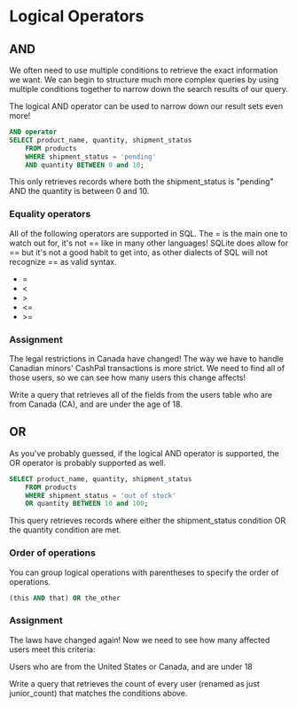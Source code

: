 # Logical Operators

## AND
We often need to use multiple conditions to retrieve the exact information we want. We can begin to structure much more complex queries by using multiple conditions together to narrow down the search results of our query.

The logical AND operator can be used to narrow down our result sets even more!
```sql
AND operator
SELECT product_name, quantity, shipment_status
    FROM products
    WHERE shipment_status = 'pending'
    AND quantity BETWEEN 0 and 10;
```

This only retrieves records where both the shipment_status is "pending" AND the quantity is between 0 and 10.

### Equality operators
All of the following operators are supported in SQL. The = is the main one to watch out for, it's not == like in many other languages! SQLite does allow for == but it's not a good habit to get into, as other dialects of SQL will not recognize == as valid syntax.

<ul>
 <li> = </li>
 <li> < </li>
 <li> > </li>
 <li> <= </li>
 <li> >= </li>
</ul>

### Assignment
The legal restrictions in Canada have changed! The way we have to handle Canadian minors' CashPal transactions is more strict. We need to find all of those users, so we can see how many users this change affects!

Write a query that retrieves all of the fields from the users table who are from Canada (CA), and are under the age of 18.


## OR
As you've probably guessed, if the logical AND operator is supported, the OR operator is probably supported as well.

```sql
SELECT product_name, quantity, shipment_status
    FROM products
    WHERE shipment_status = 'out of stock'
    OR quantity BETWEEN 10 and 100;
```

This query retrieves records where either the shipment_status condition OR the quantity condition are met.

### Order of operations
You can group logical operations with parentheses to specify the order of operations.

```sql
(this AND that) OR the_other
```
### Assignment
The laws have changed again! Now we need to see how many affected users meet this criteria:

Users who are from the United States or Canada, and are under 18

Write a query that retrieves the count of every user (renamed as just junior_count) that matches the conditions above.